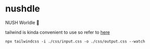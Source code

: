 # nushdle

NUSH Worldle 🙂

tailwind is kinda convenient to use so refer to [here](https://tailwindcss.com/docs/installation)

`npx tailwindcss -i ./css/input.css -o ./css/output.css --watch`
